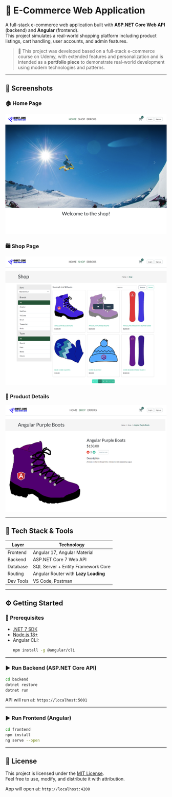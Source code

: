 # 🛒 E-Commerce Web Application

A full-stack e-commerce web application built with **ASP.NET Core Web API** (backend) and **Angular** (frontend).  
This project simulates a real-world shopping platform including product listings, cart handling, user accounts, and admin features.

> 🎯 This project was developed based on a full-stack e-commerce course on Udemy, with extended features and personalization and is intended as a **portfolio piece** to demonstrate real-world development using modern technologies and patterns.

---

## 📸 Screenshots

### 🏠 Home Page
![Home Page](screenshots/Home-Page.png)

### 🛍️ Shop Page
![Shop Page](screenshots/Shop-Page.png)

### 📄 Product Details
![Product Details](screenshots/Product-Details.png)

---

## 🧰 Tech Stack & Tools

| Layer       | Technology                             |
|-------------|-----------------------------------------|
| Frontend    | Angular 17, Angular Material            |
| Backend     | ASP.NET Core 7 Web API                  |
| Database    | SQL Server + Entity Framework Core      |
| Routing     | Angular Router with **Lazy Loading**    |
| Dev Tools   | VS Code, Postman                        |

---

## ⚙️ Getting Started

### 🔧 Prerequisites

- [.NET 7 SDK](https://dotnet.microsoft.com/en-us/download)
- [Node.js 18+](https://nodejs.org/)
- Angular CLI:
  ```bash
  npm install -g @angular/cli
  ```

---

### ▶️ Run Backend (ASP.NET Core API)

```bash
cd backend
dotnet restore
dotnet run
```

API will run at: `https://localhost:5001`

---

### ▶️ Run Frontend (Angular)

```bash
cd frontend
npm install
ng serve --open
```
---

## 📄 License

This project is licensed under the [MIT License](LICENSE).  
Feel free to use, modify, and distribute it with attribution.



App will open at: `http://localhost:4200`

